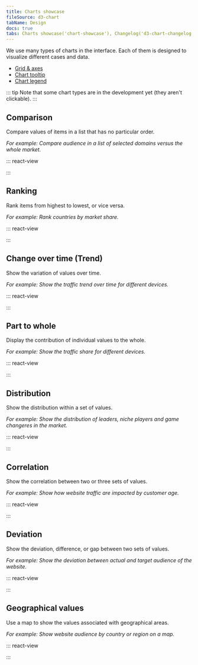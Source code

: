```yaml
---
title: Charts showcase
fileSource: d3-chart
tabName: Design
docs: true
tabs: Charts showcase('chart-showcase'), Changelog('d3-chart-changelog')
---
```


We use many types of charts in the interface. Each of them is designed to visualize different cases and data.

- [Grid & axes](/data-display/d3-chart/#grid_and_axes)
- [Chart tooltip](/data-display/d3-chart/#tooltip)
- [Chart legend](/data-display/chart-legend/)

::: tip
Note that some chart types are in the development yet (they aren't clickable).
:::

## Comparison

Compare values of items in a list that has no particular order.

_For example: Compare audience in a list of selected domains versus the whole market._

::: react-view

<script lang="tsx">
import React from 'react';
import ComponentCard from '@docs/../components/ComponentCard';
import styled from 'styled-components';

const getImageName = (title) => {
  const name = title.replace(/[ \/]+/g, '');
  return name.charAt(0).toLowerCase() + name.slice(1);
};

const group = {
  line: {
    title: 'Line chart',
    route: '/data-display/line-chart',
    disabled: false,
    type: 'charts',
  },
  area: {
    title: 'Area chart',
    route: '/data-display/area-chart',
    disabled: false,
    type: 'charts',
  },
  areaStacked: {
    title: 'Stacked area chart',
    route: '/data-display/stacked-area-chart',
    disabled: false,
    type: 'charts',
  },
  combinedAreaLine: {
    title: 'Combined chart',
    route: '/data-display/combined-chart',
    disabled: true,
    type: 'charts',
  },
  bar: {
    title: 'Bar chart',
    route: '/data-display/bar-chart',
    disabled: false,
    type: 'charts',
  },
  barStacked: {
    title: 'Stacked bar chart',
    route: '/data-display/stacked-bar-chart',
    disabled: false,
    type: 'charts',
  },
  horizontalBar: {
    title: 'Horizontal bar chart',
    route: '/data-display/bar-horizontal',
    disabled: false,
    type: 'charts',
  },
  stackedHorizontalBar: {
    title: 'Stacked horizontal bar chart',
    route: '/data-display/stacked-horizontal-bar',
    disabled: false,
    type: 'charts',
  },
  histogram: {
    title: 'Histogram chart',
    route: '/data-display/histogram-chart',
    disabled: false,
    type: 'charts',
  },
  stackedHistogram: {
    title: 'Stacked histogram chart',
    route: '/data-display/stacked-histogram',
    disabled: true,
    type: 'charts',
  },
  donut: {
    title: 'Donut Pie chart',
    route: '/data-display/donut-chart',
    disabled: false,
    type: 'charts',
  },
  venn: {
    title: 'Venn chart',
    route: '/data-display/venn-chart',
    disabled: false,
    type: 'charts',
  },
  bubble: {
    title: 'Bubble chart',
    route: '/data-display/bubble-chart',
    type: 'charts',
  },
  scatterplot: {
    title: 'Scatterplot chart',
    route: '/data-display/scatterplot-chart',
    type: 'charts',
  },
  heatmap: {
    title: 'Heatmap',
    route: '/data-display/heatmap',
    disabled: true,
    type: 'charts',
  },
  funnel: {
    title: 'Funnel chart',
    route: '/data-display/funnel-chart',
    disabled: true,
    type: 'charts',
  },
  radar: {
    title: 'Radar chart',
    route: '/data-display/radar-chart',
    disabled: false,
    type: 'charts',
  },
  polar: {
    title: 'Polar chart',
    route: '/data-display/polar-chart',
    disabled: true,
    type: 'charts',
  },
  alluvial: {
    title: 'Alluvial chart',
    route: '/data-display/alluvial-chart',
    disabled: true,
    type: 'charts',
  },
  quadrant: {
    title: 'Quadrant chart',
    route: '/data-display/quadrant-chart',
    disabled: true,
    type: 'charts',
  },
  kagi: {
    title: 'Kagi chart',
    route: '/data-display/kagi-chart',
    disabled: true,
    type: 'charts',
  },
  lollipop: {
    title: 'Lollipop chart',
    route: '/data-display/lollipop-chart',
    disabled: true,
    type: 'charts',
  },
  choroplethMap: {
    title: 'Choropleth map',
    route: '/data-display/choropleth-map',
    disabled: true,
    type: 'charts',
  },
  radialTree: {
    title: 'Radial Tree chart',
    route: '/data-display/radial-tree-chart',
    type: 'charts',
  },
};

const Cards = styled.div`
  display: grid;
  grid-template-rows: max-content;
  grid-template-columns: repeat(auto-fill, 176px);
  grid-gap: var(--intergalactic-spacing-3x) var(--intergalactic-spacing-3x);
  width: 100%;
  margin: 0;
  margin-top: var(--intergalactic-spacing-3x);
  padding: 0;
`;

const App = function (props) {
  const items = props.group.map((el) => group[el]);

  return (
    <Cards>
      {items.map((item) => (
        <ComponentCard
          key={item.title}
          image={getImageName(item.title)}
          text={item.title}
          disabled={item.disabled}
          href={item.route}
          type={item.type}
        />
      ))}
    </Cards>
  );
}
</script>

:::

## Ranking

Rank items from highest to lowest, or vice versa.

_For example: Rank countries by market share._

::: react-view

<script lang="tsx">
import React from 'react';
import ComponentCard from '@docs/../components/ComponentCard';
import styled from 'styled-components';

const getImageName = (title) => {
  const name = title.replace(/[ \/]+/g, '');
  return name.charAt(0).toLowerCase() + name.slice(1);
};

const group = {
  line: {
    title: 'Line chart',
    route: '/data-display/line-chart',
    disabled: false,
    type: 'charts',
  },
  area: {
    title: 'Area chart',
    route: '/data-display/area-chart',
    disabled: false,
    type: 'charts',
  },
  areaStacked: {
    title: 'Stacked area chart',
    route: '/data-display/stacked-area-chart',
    disabled: false,
    type: 'charts',
  },
  combinedAreaLine: {
    title: 'Combined chart',
    route: '/data-display/combined-chart',
    disabled: true,
    type: 'charts',
  },
  bar: {
    title: 'Bar chart',
    route: '/data-display/bar-chart',
    disabled: false,
    type: 'charts',
  },
  barStacked: {
    title: 'Stacked bar chart',
    route: '/data-display/stacked-bar-chart',
    disabled: false,
    type: 'charts',
  },
  horizontalBar: {
    title: 'Horizontal bar chart',
    route: '/data-display/bar-horizontal',
    disabled: false,
    type: 'charts',
  },
  stackedHorizontalBar: {
    title: 'Stacked horizontal bar chart',
    route: '/data-display/stacked-horizontal-bar',
    disabled: false,
    type: 'charts',
  },
  histogram: {
    title: 'Histogram chart',
    route: '/data-display/histogram-chart',
    disabled: false,
    type: 'charts',
  },
  stackedHistogram: {
    title: 'Stacked histogram chart',
    route: '/data-display/stacked-histogram',
    disabled: true,
    type: 'charts',
  },
  donut: {
    title: 'Donut Pie chart',
    route: '/data-display/donut-chart',
    disabled: false,
    type: 'charts',
  },
  venn: {
    title: 'Venn chart',
    route: '/data-display/venn-chart',
    disabled: false,
    type: 'charts',
  },
  bubble: {
    title: 'Bubble chart',
    route: '/data-display/bubble-chart',
    type: 'charts',
  },
  scatterplot: {
    title: 'Scatterplot chart',
    route: '/data-display/scatterplot-chart',
    type: 'charts',
  },
  heatmap: {
    title: 'Heatmap',
    route: '/data-display/heatmap',
    disabled: true,
    type: 'charts',
  },
  funnel: {
    title: 'Funnel chart',
    route: '/data-display/funnel-chart',
    disabled: true,
    type: 'charts',
  },
  radar: {
    title: 'Radar chart',
    route: '/data-display/radar-chart',
    disabled: false,
    type: 'charts',
  },
  polar: {
    title: 'Polar chart',
    route: '/data-display/polar-chart',
    disabled: true,
    type: 'charts',
  },
  alluvial: {
    title: 'Alluvial chart',
    route: '/data-display/alluvial-chart',
    disabled: true,
    type: 'charts',
  },
  quadrant: {
    title: 'Quadrant chart',
    route: '/data-display/quadrant-chart',
    disabled: true,
    type: 'charts',
  },
  kagi: {
    title: 'Kagi chart',
    route: '/data-display/kagi-chart',
    disabled: true,
    type: 'charts',
  },
  lollipop: {
    title: 'Lollipop chart',
    route: '/data-display/lollipop-chart',
    disabled: true,
    type: 'charts',
  },
  choroplethMap: {
    title: 'Choropleth map',
    route: '/data-display/choropleth-map',
    disabled: true,
    type: 'charts',
  },
  radialTree: {
    title: 'Radial Tree chart',
    route: '/data-display/radial-tree-chart',
    type: 'charts',
  },
};

const Cards = styled.div`
  display: grid;
  grid-template-rows: max-content;
  grid-template-columns: repeat(auto-fill, 176px);
  grid-gap: var(--intergalactic-spacing-3x) var(--intergalactic-spacing-3x);
  width: 100%;
  margin: 0;
  margin-top: var(--intergalactic-spacing-3x);
  padding: 0;
`;

const App = function (props) {
  const items = props.group.map((el) => group[el]);

  return (
    <Cards>
      {items.map((item) => (
        <ComponentCard
          key={item.title}
          image={getImageName(item.title)}
          text={item.title}
          disabled={item.disabled}
          href={item.route}
          type={item.type}
        />
      ))}
    </Cards>
  );
}
</script>

:::

## Change over time (Trend)

Show the variation of values over time.

_For example: Show the traffic trend over time for different devices._

::: react-view

<script lang="tsx">
import React from 'react';
import ComponentCard from '@docs/../components/ComponentCard';
import styled from 'styled-components';

const getImageName = (title) => {
  const name = title.replace(/[ \/]+/g, '');
  return name.charAt(0).toLowerCase() + name.slice(1);
};

const group = {
  line: {
    title: 'Line chart',
    route: '/data-display/line-chart',
    disabled: false,
    type: 'charts',
  },
  area: {
    title: 'Area chart',
    route: '/data-display/area-chart',
    disabled: false,
    type: 'charts',
  },
  areaStacked: {
    title: 'Stacked area chart',
    route: '/data-display/stacked-area-chart',
    disabled: false,
    type: 'charts',
  },
  combinedAreaLine: {
    title: 'Combined chart',
    route: '/data-display/combined-chart',
    disabled: true,
    type: 'charts',
  },
  bar: {
    title: 'Bar chart',
    route: '/data-display/bar-chart',
    disabled: false,
    type: 'charts',
  },
  barStacked: {
    title: 'Stacked bar chart',
    route: '/data-display/stacked-bar-chart',
    disabled: false,
    type: 'charts',
  },
  horizontalBar: {
    title: 'Horizontal bar chart',
    route: '/data-display/bar-horizontal',
    disabled: false,
    type: 'charts',
  },
  stackedHorizontalBar: {
    title: 'Stacked horizontal bar chart',
    route: '/data-display/stacked-horizontal-bar',
    disabled: false,
    type: 'charts',
  },
  histogram: {
    title: 'Histogram chart',
    route: '/data-display/histogram-chart',
    disabled: false,
    type: 'charts',
  },
  stackedHistogram: {
    title: 'Stacked histogram chart',
    route: '/data-display/stacked-histogram',
    disabled: true,
    type: 'charts',
  },
  donut: {
    title: 'Donut Pie chart',
    route: '/data-display/donut-chart',
    disabled: false,
    type: 'charts',
  },
  venn: {
    title: 'Venn chart',
    route: '/data-display/venn-chart',
    disabled: false,
    type: 'charts',
  },
  bubble: {
    title: 'Bubble chart',
    route: '/data-display/bubble-chart',
    type: 'charts',
  },
  scatterplot: {
    title: 'Scatterplot chart',
    route: '/data-display/scatterplot-chart',
    type: 'charts',
  },
  heatmap: {
    title: 'Heatmap',
    route: '/data-display/heatmap',
    disabled: true,
    type: 'charts',
  },
  funnel: {
    title: 'Funnel chart',
    route: '/data-display/funnel-chart',
    disabled: true,
    type: 'charts',
  },
  radar: {
    title: 'Radar chart',
    route: '/data-display/radar-chart',
    disabled: false,
    type: 'charts',
  },
  polar: {
    title: 'Polar chart',
    route: '/data-display/polar-chart',
    disabled: true,
    type: 'charts',
  },
  alluvial: {
    title: 'Alluvial chart',
    route: '/data-display/alluvial-chart',
    disabled: true,
    type: 'charts',
  },
  quadrant: {
    title: 'Quadrant chart',
    route: '/data-display/quadrant-chart',
    disabled: true,
    type: 'charts',
  },
  kagi: {
    title: 'Kagi chart',
    route: '/data-display/kagi-chart',
    disabled: true,
    type: 'charts',
  },
  lollipop: {
    title: 'Lollipop chart',
    route: '/data-display/lollipop-chart',
    disabled: true,
    type: 'charts',
  },
  choroplethMap: {
    title: 'Choropleth map',
    route: '/data-display/choropleth-map',
    disabled: true,
    type: 'charts',
  },
  radialTree: {
    title: 'Radial Tree chart',
    route: '/data-display/radial-tree-chart',
    type: 'charts',
  },
};

const Cards = styled.div`
  display: grid;
  grid-template-rows: max-content;
  grid-template-columns: repeat(auto-fill, 176px);
  grid-gap: var(--intergalactic-spacing-3x) var(--intergalactic-spacing-3x);
  width: 100%;
  margin: 0;
  margin-top: var(--intergalactic-spacing-3x);
  padding: 0;
`;

const App = function (props) {
  const items = props.group.map((el) => group[el]);

  return (
    <Cards>
      {items.map((item) => (
        <ComponentCard
          key={item.title}
          image={getImageName(item.title)}
          text={item.title}
          disabled={item.disabled}
          href={item.route}
          type={item.type}
        />
      ))}
    </Cards>
  );
}
</script>

:::

## Part to whole

Display the contribution of individual values to the whole.

_For example: Show the traffic share for different devices._

::: react-view

<script lang="tsx">
import React from 'react';
import ComponentCard from '@docs/../components/ComponentCard';
import styled from 'styled-components';

const getImageName = (title) => {
  const name = title.replace(/[ \/]+/g, '');
  return name.charAt(0).toLowerCase() + name.slice(1);
};

const group = {
  line: {
    title: 'Line chart',
    route: '/data-display/line-chart',
    disabled: false,
    type: 'charts',
  },
  area: {
    title: 'Area chart',
    route: '/data-display/area-chart',
    disabled: false,
    type: 'charts',
  },
  areaStacked: {
    title: 'Stacked area chart',
    route: '/data-display/stacked-area-chart',
    disabled: false,
    type: 'charts',
  },
  combinedAreaLine: {
    title: 'Combined chart',
    route: '/data-display/combined-chart',
    disabled: true,
    type: 'charts',
  },
  bar: {
    title: 'Bar chart',
    route: '/data-display/bar-chart',
    disabled: false,
    type: 'charts',
  },
  barStacked: {
    title: 'Stacked bar chart',
    route: '/data-display/stacked-bar-chart',
    disabled: false,
    type: 'charts',
  },
  horizontalBar: {
    title: 'Horizontal bar chart',
    route: '/data-display/bar-horizontal',
    disabled: false,
    type: 'charts',
  },
  stackedHorizontalBar: {
    title: 'Stacked horizontal bar chart',
    route: '/data-display/stacked-horizontal-bar',
    disabled: false,
    type: 'charts',
  },
  histogram: {
    title: 'Histogram chart',
    route: '/data-display/histogram-chart',
    disabled: false,
    type: 'charts',
  },
  stackedHistogram: {
    title: 'Stacked histogram chart',
    route: '/data-display/stacked-histogram',
    disabled: true,
    type: 'charts',
  },
  donut: {
    title: 'Donut Pie chart',
    route: '/data-display/donut-chart',
    disabled: false,
    type: 'charts',
  },
  venn: {
    title: 'Venn chart',
    route: '/data-display/venn-chart',
    disabled: false,
    type: 'charts',
  },
  bubble: {
    title: 'Bubble chart',
    route: '/data-display/bubble-chart',
    type: 'charts',
  },
  scatterplot: {
    title: 'Scatterplot chart',
    route: '/data-display/scatterplot-chart',
    type: 'charts',
  },
  heatmap: {
    title: 'Heatmap',
    route: '/data-display/heatmap',
    disabled: true,
    type: 'charts',
  },
  funnel: {
    title: 'Funnel chart',
    route: '/data-display/funnel-chart',
    disabled: true,
    type: 'charts',
  },
  radar: {
    title: 'Radar chart',
    route: '/data-display/radar-chart',
    disabled: false,
    type: 'charts',
  },
  polar: {
    title: 'Polar chart',
    route: '/data-display/polar-chart',
    disabled: true,
    type: 'charts',
  },
  alluvial: {
    title: 'Alluvial chart',
    route: '/data-display/alluvial-chart',
    disabled: true,
    type: 'charts',
  },
  quadrant: {
    title: 'Quadrant chart',
    route: '/data-display/quadrant-chart',
    disabled: true,
    type: 'charts',
  },
  kagi: {
    title: 'Kagi chart',
    route: '/data-display/kagi-chart',
    disabled: true,
    type: 'charts',
  },
  lollipop: {
    title: 'Lollipop chart',
    route: '/data-display/lollipop-chart',
    disabled: true,
    type: 'charts',
  },
  choroplethMap: {
    title: 'Choropleth map',
    route: '/data-display/choropleth-map',
    disabled: true,
    type: 'charts',
  },
  radialTree: {
    title: 'Radial Tree chart',
    route: '/data-display/radial-tree-chart',
    type: 'charts',
  },
};

const Cards = styled.div`
  display: grid;
  grid-template-rows: max-content;
  grid-template-columns: repeat(auto-fill, 176px);
  grid-gap: var(--intergalactic-spacing-3x) var(--intergalactic-spacing-3x);
  width: 100%;
  margin: 0;
  margin-top: var(--intergalactic-spacing-3x);
  padding: 0;
`;

const App = function (props) {
  const items = props.group.map((el) => group[el]);

  return (
    <Cards>
      {items.map((item) => (
        <ComponentCard
          key={item.title}
          image={getImageName(item.title)}
          text={item.title}
          disabled={item.disabled}
          href={item.route}
          type={item.type}
        />
      ))}
    </Cards>
  );
}
</script>

:::

## Distribution

Show the distribution within a set of values.

_For example: Show the distribution of leaders, niche players and game changeres in the market._

::: react-view

<script lang="tsx">
import React from 'react';
import ComponentCard from '@docs/../components/ComponentCard';
import styled from 'styled-components';

const getImageName = (title) => {
  const name = title.replace(/[ \/]+/g, '');
  return name.charAt(0).toLowerCase() + name.slice(1);
};

const group = {
  line: {
    title: 'Line chart',
    route: '/data-display/line-chart',
    disabled: false,
    type: 'charts',
  },
  area: {
    title: 'Area chart',
    route: '/data-display/area-chart',
    disabled: false,
    type: 'charts',
  },
  areaStacked: {
    title: 'Stacked area chart',
    route: '/data-display/stacked-area-chart',
    disabled: false,
    type: 'charts',
  },
  combinedAreaLine: {
    title: 'Combined chart',
    route: '/data-display/combined-chart',
    disabled: true,
    type: 'charts',
  },
  bar: {
    title: 'Bar chart',
    route: '/data-display/bar-chart',
    disabled: false,
    type: 'charts',
  },
  barStacked: {
    title: 'Stacked bar chart',
    route: '/data-display/stacked-bar-chart',
    disabled: false,
    type: 'charts',
  },
  horizontalBar: {
    title: 'Horizontal bar chart',
    route: '/data-display/bar-horizontal',
    disabled: false,
    type: 'charts',
  },
  stackedHorizontalBar: {
    title: 'Stacked horizontal bar chart',
    route: '/data-display/stacked-horizontal-bar',
    disabled: false,
    type: 'charts',
  },
  histogram: {
    title: 'Histogram chart',
    route: '/data-display/histogram-chart',
    disabled: false,
    type: 'charts',
  },
  stackedHistogram: {
    title: 'Stacked histogram chart',
    route: '/data-display/stacked-histogram',
    disabled: true,
    type: 'charts',
  },
  donut: {
    title: 'Donut Pie chart',
    route: '/data-display/donut-chart',
    disabled: false,
    type: 'charts',
  },
  venn: {
    title: 'Venn chart',
    route: '/data-display/venn-chart',
    disabled: false,
    type: 'charts',
  },
  bubble: {
    title: 'Bubble chart',
    route: '/data-display/bubble-chart',
    type: 'charts',
  },
  scatterplot: {
    title: 'Scatterplot chart',
    route: '/data-display/scatterplot-chart',
    type: 'charts',
  },
  heatmap: {
    title: 'Heatmap',
    route: '/data-display/heatmap',
    disabled: true,
    type: 'charts',
  },
  funnel: {
    title: 'Funnel chart',
    route: '/data-display/funnel-chart',
    disabled: true,
    type: 'charts',
  },
  radar: {
    title: 'Radar chart',
    route: '/data-display/radar-chart',
    disabled: false,
    type: 'charts',
  },
  polar: {
    title: 'Polar chart',
    route: '/data-display/polar-chart',
    disabled: true,
    type: 'charts',
  },
  alluvial: {
    title: 'Alluvial chart',
    route: '/data-display/alluvial-chart',
    disabled: true,
    type: 'charts',
  },
  quadrant: {
    title: 'Quadrant chart',
    route: '/data-display/quadrant-chart',
    disabled: true,
    type: 'charts',
  },
  kagi: {
    title: 'Kagi chart',
    route: '/data-display/kagi-chart',
    disabled: true,
    type: 'charts',
  },
  lollipop: {
    title: 'Lollipop chart',
    route: '/data-display/lollipop-chart',
    disabled: true,
    type: 'charts',
  },
  choroplethMap: {
    title: 'Choropleth map',
    route: '/data-display/choropleth-map',
    disabled: true,
    type: 'charts',
  },
  radialTree: {
    title: 'Radial Tree chart',
    route: '/data-display/radial-tree-chart',
    type: 'charts',
  },
};

const Cards = styled.div`
  display: grid;
  grid-template-rows: max-content;
  grid-template-columns: repeat(auto-fill, 176px);
  grid-gap: var(--intergalactic-spacing-3x) var(--intergalactic-spacing-3x);
  width: 100%;
  margin: 0;
  margin-top: var(--intergalactic-spacing-3x);
  padding: 0;
`;

const App = function (props) {
  const items = props.group.map((el) => group[el]);

  return (
    <Cards>
      {items.map((item) => (
        <ComponentCard
          key={item.title}
          image={getImageName(item.title)}
          text={item.title}
          disabled={item.disabled}
          href={item.route}
          type={item.type}
        />
      ))}
    </Cards>
  );
}
</script>

:::

## Correlation

Show the correlation between two or three sets of values.

_For example: Show how website traffic are impacted by customer age._

::: react-view

<script lang="tsx">
import React from 'react';
import ComponentCard from '@docs/../components/ComponentCard';
import styled from 'styled-components';

const getImageName = (title) => {
  const name = title.replace(/[ \/]+/g, '');
  return name.charAt(0).toLowerCase() + name.slice(1);
};

const group = {
  line: {
    title: 'Line chart',
    route: '/data-display/line-chart',
    disabled: false,
    type: 'charts',
  },
  area: {
    title: 'Area chart',
    route: '/data-display/area-chart',
    disabled: false,
    type: 'charts',
  },
  areaStacked: {
    title: 'Stacked area chart',
    route: '/data-display/stacked-area-chart',
    disabled: false,
    type: 'charts',
  },
  combinedAreaLine: {
    title: 'Combined chart',
    route: '/data-display/combined-chart',
    disabled: true,
    type: 'charts',
  },
  bar: {
    title: 'Bar chart',
    route: '/data-display/bar-chart',
    disabled: false,
    type: 'charts',
  },
  barStacked: {
    title: 'Stacked bar chart',
    route: '/data-display/stacked-bar-chart',
    disabled: false,
    type: 'charts',
  },
  horizontalBar: {
    title: 'Horizontal bar chart',
    route: '/data-display/bar-horizontal',
    disabled: false,
    type: 'charts',
  },
  stackedHorizontalBar: {
    title: 'Stacked horizontal bar chart',
    route: '/data-display/stacked-horizontal-bar',
    disabled: false,
    type: 'charts',
  },
  histogram: {
    title: 'Histogram chart',
    route: '/data-display/histogram-chart',
    disabled: false,
    type: 'charts',
  },
  stackedHistogram: {
    title: 'Stacked histogram chart',
    route: '/data-display/stacked-histogram',
    disabled: true,
    type: 'charts',
  },
  donut: {
    title: 'Donut Pie chart',
    route: '/data-display/donut-chart',
    disabled: false,
    type: 'charts',
  },
  venn: {
    title: 'Venn chart',
    route: '/data-display/venn-chart',
    disabled: false,
    type: 'charts',
  },
  bubble: {
    title: 'Bubble chart',
    route: '/data-display/bubble-chart',
    type: 'charts',
  },
  scatterplot: {
    title: 'Scatterplot chart',
    route: '/data-display/scatterplot-chart',
    type: 'charts',
  },
  heatmap: {
    title: 'Heatmap',
    route: '/data-display/heatmap',
    disabled: true,
    type: 'charts',
  },
  funnel: {
    title: 'Funnel chart',
    route: '/data-display/funnel-chart',
    disabled: true,
    type: 'charts',
  },
  radar: {
    title: 'Radar chart',
    route: '/data-display/radar-chart',
    disabled: false,
    type: 'charts',
  },
  polar: {
    title: 'Polar chart',
    route: '/data-display/polar-chart',
    disabled: true,
    type: 'charts',
  },
  alluvial: {
    title: 'Alluvial chart',
    route: '/data-display/alluvial-chart',
    disabled: true,
    type: 'charts',
  },
  quadrant: {
    title: 'Quadrant chart',
    route: '/data-display/quadrant-chart',
    disabled: true,
    type: 'charts',
  },
  kagi: {
    title: 'Kagi chart',
    route: '/data-display/kagi-chart',
    disabled: true,
    type: 'charts',
  },
  lollipop: {
    title: 'Lollipop chart',
    route: '/data-display/lollipop-chart',
    disabled: true,
    type: 'charts',
  },
  choroplethMap: {
    title: 'Choropleth map',
    route: '/data-display/choropleth-map',
    disabled: true,
    type: 'charts',
  },
  radialTree: {
    title: 'Radial Tree chart',
    route: '/data-display/radial-tree-chart',
    type: 'charts',
  },
};

const Cards = styled.div`
  display: grid;
  grid-template-rows: max-content;
  grid-template-columns: repeat(auto-fill, 176px);
  grid-gap: var(--intergalactic-spacing-3x) var(--intergalactic-spacing-3x);
  width: 100%;
  margin: 0;
  margin-top: var(--intergalactic-spacing-3x);
  padding: 0;
`;

const App = function (props) {
  const items = props.group.map((el) => group[el]);

  return (
    <Cards>
      {items.map((item) => (
        <ComponentCard
          key={item.title}
          image={getImageName(item.title)}
          text={item.title}
          disabled={item.disabled}
          href={item.route}
          type={item.type}
        />
      ))}
    </Cards>
  );
}
</script>

:::

## Deviation

Show the deviation, difference, or gap between two sets of values.

_For example: Show the deviation between actual and target audience of the website._

::: react-view

<script lang="tsx">
import React from 'react';
import ComponentCard from '@docs/../components/ComponentCard';
import styled from 'styled-components';

const getImageName = (title) => {
  const name = title.replace(/[ \/]+/g, '');
  return name.charAt(0).toLowerCase() + name.slice(1);
};

const group = {
  line: {
    title: 'Line chart',
    route: '/data-display/line-chart',
    disabled: false,
    type: 'charts',
  },
  area: {
    title: 'Area chart',
    route: '/data-display/area-chart',
    disabled: false,
    type: 'charts',
  },
  areaStacked: {
    title: 'Stacked area chart',
    route: '/data-display/stacked-area-chart',
    disabled: false,
    type: 'charts',
  },
  combinedAreaLine: {
    title: 'Combined chart',
    route: '/data-display/combined-chart',
    disabled: true,
    type: 'charts',
  },
  bar: {
    title: 'Bar chart',
    route: '/data-display/bar-chart',
    disabled: false,
    type: 'charts',
  },
  barStacked: {
    title: 'Stacked bar chart',
    route: '/data-display/stacked-bar-chart',
    disabled: false,
    type: 'charts',
  },
  horizontalBar: {
    title: 'Horizontal bar chart',
    route: '/data-display/bar-horizontal',
    disabled: false,
    type: 'charts',
  },
  stackedHorizontalBar: {
    title: 'Stacked horizontal bar chart',
    route: '/data-display/stacked-horizontal-bar',
    disabled: false,
    type: 'charts',
  },
  histogram: {
    title: 'Histogram chart',
    route: '/data-display/histogram-chart',
    disabled: false,
    type: 'charts',
  },
  stackedHistogram: {
    title: 'Stacked histogram chart',
    route: '/data-display/stacked-histogram',
    disabled: true,
    type: 'charts',
  },
  donut: {
    title: 'Donut Pie chart',
    route: '/data-display/donut-chart',
    disabled: false,
    type: 'charts',
  },
  venn: {
    title: 'Venn chart',
    route: '/data-display/venn-chart',
    disabled: false,
    type: 'charts',
  },
  bubble: {
    title: 'Bubble chart',
    route: '/data-display/bubble-chart',
    type: 'charts',
  },
  scatterplot: {
    title: 'Scatterplot chart',
    route: '/data-display/scatterplot-chart',
    type: 'charts',
  },
  heatmap: {
    title: 'Heatmap',
    route: '/data-display/heatmap',
    disabled: true,
    type: 'charts',
  },
  funnel: {
    title: 'Funnel chart',
    route: '/data-display/funnel-chart',
    disabled: true,
    type: 'charts',
  },
  radar: {
    title: 'Radar chart',
    route: '/data-display/radar-chart',
    disabled: false,
    type: 'charts',
  },
  polar: {
    title: 'Polar chart',
    route: '/data-display/polar-chart',
    disabled: true,
    type: 'charts',
  },
  alluvial: {
    title: 'Alluvial chart',
    route: '/data-display/alluvial-chart',
    disabled: true,
    type: 'charts',
  },
  quadrant: {
    title: 'Quadrant chart',
    route: '/data-display/quadrant-chart',
    disabled: true,
    type: 'charts',
  },
  kagi: {
    title: 'Kagi chart',
    route: '/data-display/kagi-chart',
    disabled: true,
    type: 'charts',
  },
  lollipop: {
    title: 'Lollipop chart',
    route: '/data-display/lollipop-chart',
    disabled: true,
    type: 'charts',
  },
  choroplethMap: {
    title: 'Choropleth map',
    route: '/data-display/choropleth-map',
    disabled: true,
    type: 'charts',
  },
  radialTree: {
    title: 'Radial Tree chart',
    route: '/data-display/radial-tree-chart',
    type: 'charts',
  },
};

const Cards = styled.div`
  display: grid;
  grid-template-rows: max-content;
  grid-template-columns: repeat(auto-fill, 176px);
  grid-gap: var(--intergalactic-spacing-3x) var(--intergalactic-spacing-3x);
  width: 100%;
  margin: 0;
  margin-top: var(--intergalactic-spacing-3x);
  padding: 0;
`;

const App = function (props) {
  const items = props.group.map((el) => group[el]);

  return (
    <Cards>
      {items.map((item) => (
        <ComponentCard
          key={item.title}
          image={getImageName(item.title)}
          text={item.title}
          disabled={item.disabled}
          href={item.route}
          type={item.type}
        />
      ))}
    </Cards>
  );
}
</script>

:::

## Geographical values

Use a map to show the values associated with geographical areas.

_For example: Show website audience by country or region on a map._

::: react-view

<script lang="tsx">
import React from 'react';
import ComponentCard from '@docs/../components/ComponentCard';
import styled from 'styled-components';

const getImageName = (title) => {
  const name = title.replace(/[ \/]+/g, '');
  return name.charAt(0).toLowerCase() + name.slice(1);
};

const group = {
  line: {
    title: 'Line chart',
    route: '/data-display/line-chart',
    disabled: false,
    type: 'charts',
  },
  area: {
    title: 'Area chart',
    route: '/data-display/area-chart',
    disabled: false,
    type: 'charts',
  },
  areaStacked: {
    title: 'Stacked area chart',
    route: '/data-display/stacked-area-chart',
    disabled: false,
    type: 'charts',
  },
  combinedAreaLine: {
    title: 'Combined chart',
    route: '/data-display/combined-chart',
    disabled: true,
    type: 'charts',
  },
  bar: {
    title: 'Bar chart',
    route: '/data-display/bar-chart',
    disabled: false,
    type: 'charts',
  },
  barStacked: {
    title: 'Stacked bar chart',
    route: '/data-display/stacked-bar-chart',
    disabled: false,
    type: 'charts',
  },
  horizontalBar: {
    title: 'Horizontal bar chart',
    route: '/data-display/bar-horizontal',
    disabled: false,
    type: 'charts',
  },
  stackedHorizontalBar: {
    title: 'Stacked horizontal bar chart',
    route: '/data-display/stacked-horizontal-bar',
    disabled: false,
    type: 'charts',
  },
  histogram: {
    title: 'Histogram chart',
    route: '/data-display/histogram-chart',
    disabled: false,
    type: 'charts',
  },
  stackedHistogram: {
    title: 'Stacked histogram chart',
    route: '/data-display/stacked-histogram',
    disabled: true,
    type: 'charts',
  },
  donut: {
    title: 'Donut Pie chart',
    route: '/data-display/donut-chart',
    disabled: false,
    type: 'charts',
  },
  venn: {
    title: 'Venn chart',
    route: '/data-display/venn-chart',
    disabled: false,
    type: 'charts',
  },
  bubble: {
    title: 'Bubble chart',
    route: '/data-display/bubble-chart',
    type: 'charts',
  },
  scatterplot: {
    title: 'Scatterplot chart',
    route: '/data-display/scatterplot-chart',
    type: 'charts',
  },
  heatmap: {
    title: 'Heatmap',
    route: '/data-display/heatmap',
    disabled: true,
    type: 'charts',
  },
  funnel: {
    title: 'Funnel chart',
    route: '/data-display/funnel-chart',
    disabled: true,
    type: 'charts',
  },
  radar: {
    title: 'Radar chart',
    route: '/data-display/radar-chart',
    disabled: false,
    type: 'charts',
  },
  polar: {
    title: 'Polar chart',
    route: '/data-display/polar-chart',
    disabled: true,
    type: 'charts',
  },
  alluvial: {
    title: 'Alluvial chart',
    route: '/data-display/alluvial-chart',
    disabled: true,
    type: 'charts',
  },
  quadrant: {
    title: 'Quadrant chart',
    route: '/data-display/quadrant-chart',
    disabled: true,
    type: 'charts',
  },
  kagi: {
    title: 'Kagi chart',
    route: '/data-display/kagi-chart',
    disabled: true,
    type: 'charts',
  },
  lollipop: {
    title: 'Lollipop chart',
    route: '/data-display/lollipop-chart',
    disabled: true,
    type: 'charts',
  },
  choroplethMap: {
    title: 'Choropleth map',
    route: '/data-display/choropleth-map',
    disabled: true,
    type: 'charts',
  },
  radialTree: {
    title: 'Radial Tree chart',
    route: '/data-display/radial-tree-chart',
    type: 'charts',
  },
};

const Cards = styled.div`
  display: grid;
  grid-template-rows: max-content;
  grid-template-columns: repeat(auto-fill, 176px);
  grid-gap: var(--intergalactic-spacing-3x) var(--intergalactic-spacing-3x);
  width: 100%;
  margin: 0;
  margin-top: var(--intergalactic-spacing-3x);
  padding: 0;
`;

const App = function (props) {
  const items = props.group.map((el) => group[el]);

  return (
    <Cards>
      {items.map((item) => (
        <ComponentCard
          key={item.title}
          image={getImageName(item.title)}
          text={item.title}
          disabled={item.disabled}
          href={item.route}
          type={item.type}
        />
      ))}
    </Cards>
  );
}
</script>

:::

